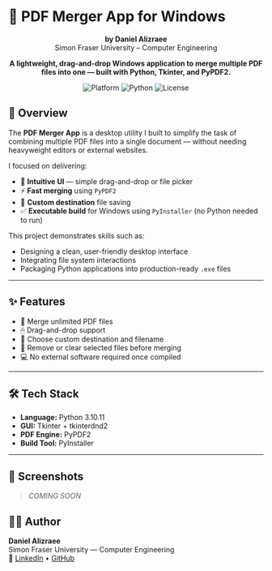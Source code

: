 # 🧩 PDF Merger App for Windows

<p align="center">
  <strong>by Daniel Alizraee</strong><br>
  Simon Fraser University – Computer Engineering
</p>

<p align="center">
  <strong>A lightweight, drag-and-drop Windows application to merge multiple PDF files into one — built with Python, Tkinter, and PyPDF2.</strong>
</p>

<p align="center">
  <img src="https://img.shields.io/badge/Platform-Windows-blue.svg" alt="Platform"/>
  <img src="https://img.shields.io/badge/Made%20with-Python%203.10.11-yellow.svg" alt="Python"/>
  <img src="https://img.shields.io/badge/License-MIT-green.svg" alt="License"/>
</p>

## 🚀 Overview

The **PDF Merger App** is a desktop utility I built to simplify the task of combining multiple PDF files into a single document — without needing heavyweight editors or external websites.

I focused on delivering:
- 🧠 **Intuitive UI** — simple drag-and-drop or file picker  
- ⚡ **Fast merging** using `PyPDF2`  
- 📁 **Custom destination** file saving  
- ✅ **Executable build** for Windows using `PyInstaller` (no Python needed to run)

This project demonstrates skills such as:
- Designing a clean, user-friendly desktop interface
- Integrating file system interactions
- Packaging Python applications into production-ready `.exe` files

---

## ✨ Features

- 📝 Merge unlimited PDF files  
- 🖱 Drag-and-drop support  
- 📂 Choose custom destination and filename  
- 🧼 Remove or clear selected files before merging  
- 💻 No external software required once compiled

---

## 🛠 Tech Stack

- **Language:** Python 3.10.11  
- **GUI:** Tkinter + tkinterdnd2  
- **PDF Engine:** PyPDF2  
- **Build Tool:** PyInstaller  

---

## 📸 Screenshots

> *COMING SOON*

## 👨‍💻 Author

**Daniel Alizraee**  
Simon Fraser University — Computer Engineering  
🔗 [LinkedIn](https://www.linkedin.com/in/daniel-alizraee) • [GitHub](https://github.com/DanielAlizraee)

